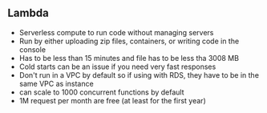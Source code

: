 ## Lambda
- Serverless compute to run code without managing servers
- Run by either uploading zip files, containers, or writing code in the console
- Has to be less than 15 minutes and file has to be less tha 3008 MB
- Cold starts can be an issue if you need very fast responses
- Don't run in a VPC by default so if using with RDS, they have to be in the same VPC as instance
- can scale to 1000 concurrent functions by default
- 1M request per month are free (at least for the first year)
